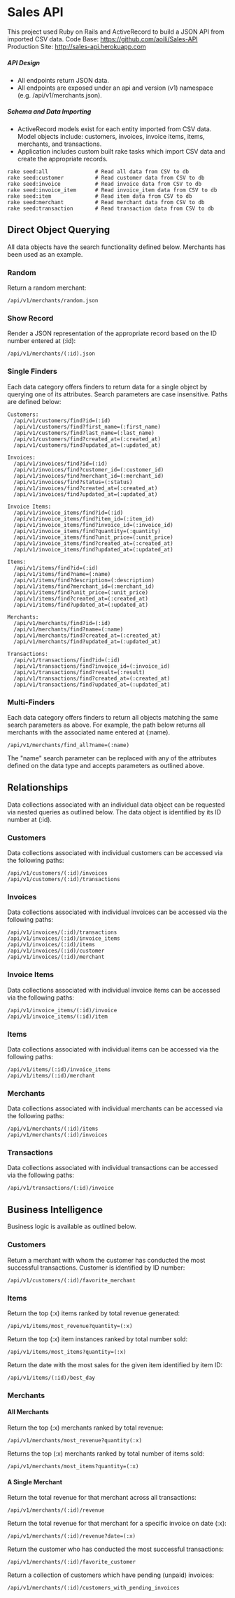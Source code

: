# Sales API
This project used Ruby on Rails and ActiveRecord to build a JSON API from imported CSV data.
Code Base: https://github.com/aoili/Sales-API
Production Site: http://sales-api.herokuapp.com

##### API Design

* All endpoints return JSON data.
* All endpoints are exposed under an api and version (v1) namespace (e.g. /api/v1/merchants.json).


##### Schema and Data Importing

* ActiveRecord models exist for each entity imported from CSV data. Model objects include: customers, invoices, invoice items, items, merchants, and transactions.
* Application includes custom built rake tasks which import CSV data and create the appropriate records.

```
rake seed:all               # Read all data from CSV to db
rake seed:customer          # Read customer data from CSV to db
rake seed:invoice           # Read invoice data from CSV to db
rake seed:invoice_item      # Read invoice_item data from CSV to db
rake seed:item              # Read item data from CSV to db
rake seed:merchant          # Read merchant data from CSV to db
rake seed:transaction       # Read transaction data from CSV to db
```


## Direct Object Querying

All data objects have the search functionality defined below.
Merchants has been used as an example.

### Random

Return a random merchant:

`/api/v1/merchants/random.json`

### Show Record

Render a JSON representation of the appropriate record based on the ID number entered at (:id):

`/api/v1/merchants/(:id).json`

### Single Finders

Each data category offers finders to return data for a single object by querying one of its attributes. Search parameters are case insensitive. Paths are defined below:

```
Customers:
  /api/v1/customers/find?id=(:id)
  /api/v1/customers/find?first_name=(:first_name)
  /api/v1/customers/find?last_name=(:last_name)
  /api/v1/customers/find?created_at=(:created_at)
  /api/v1/customers/find?updated_at=(:updated_at)

Invoices:
  /api/v1/invoices/find?id=(:id)
  /api/v1/invoices/find?customer_id=(:customer_id)
  /api/v1/invoices/find?merchant_id=(:merchant_id)
  /api/v1/invoices/find?status=(:status)
  /api/v1/invoices/find?created_at=(:created_at)
  /api/v1/invoices/find?updated_at=(:updated_at)

Invoice Items:
  /api/v1/invoice_items/find?id=(:id)
  /api/v1/invoice_items/find?item_id=(:item_id)
  /api/v1/invoice_items/find?invoice_id=(:invoice_id)
  /api/v1/invoice_items/find?quantity=(:quantity)
  /api/v1/invoice_items/find?unit_price=(:unit_price)
  /api/v1/invoice_items/find?created_at=(:created_at)
  /api/v1/invoice_items/find?updated_at=(:updated_at)

Items:
  /api/v1/items/find?id=(:id)
  /api/v1/items/find?name=(:name)
  /api/v1/items/find?description=(:description)
  /api/v1/items/find?merchant_id=(:merchant_id)
  /api/v1/items/find?unit_price=(:unit_price)
  /api/v1/items/find?created_at=(:created_at)
  /api/v1/items/find?updated_at=(:updated_at)

Merchants:
  /api/v1/merchants/find?id=(:id)
  /api/v1/merchants/find?name=(:name)
  /api/v1/merchants/find?created_at=(:created_at)
  /api/v1/merchants/find?updated_at=(:updated_at)

Transactions:
  /api/v1/transactions/find?id=(:id)
  /api/v1/transactions/find?invoice_id=(:invoice_id)
  /api/v1/transactions/find?result=(:result)
  /api/v1/transactions/find?created_at=(:created_at)
  /api/v1/transactions/find?updated_at=(:updated_at)
```

### Multi-Finders

Each data category offers finders to return all objects matching the same search parameters as above. For example, the path below returns all merchants with the associated name entered at (:name).

`/api/v1/merchants/find_all?name=(:name)`

 The "name" search parameter can be replaced with any of the attributes defined on the data type and accepts parameters as outlined above.


## Relationships

Data collections associated with an individual data object can be requested via nested queries as outlined below. The data object is identified by its ID number at (:id).

### Customers

Data collections associated with individual customers can be accessed via the following paths:

```
/api/v1/customers/(:id)/invoices
/api/v1/customers/(:id)/transactions
```

### Invoices

Data collections associated with individual invoices can be accessed via the following paths:

```
/api/v1/invoices/(:id)/transactions
/api/v1/invoices/(:id)/invoice_items
/api/v1/invoices/(:id)/items
/api/v1/invoices/(:id)/customer
/api/v1/invoices/(:id)/merchant
```

### Invoice Items

Data collections associated with individual invoice items can be accessed via the following paths:

```
/api/v1/invoice_items/(:id)/invoice
/api/v1/invoice_items/(:id)/item
```

### Items

Data collections associated with individual items can be accessed via the following paths:

```
/api/v1/items/(:id)/invoice_items
/api/v1/items/(:id)/merchant
```

### Merchants

Data collections associated with individual merchants can be accessed via the following paths:

```
/api/v1/merchants/(:id)/items
/api/v1/merchants/(:id)/invoices
```

### Transactions

Data collections associated with individual transactions can be accessed via the following paths:

```
/api/v1/transactions/(:id)/invoice
```


## Business Intelligence

Business logic is available as outlined below.

### Customers

 Return a merchant with whom the customer has conducted the most successful transactions. Customer is identified by ID number:

`/api/v1/customers/(:id)/favorite_merchant`

### Items

Return the top (:x) items ranked by total revenue generated:

`/api/v1/items/most_revenue?quantity=(:x)`

Return the top (:x) item instances ranked by total number sold:

`/api/v1/items/most_items?quantity=(:x)`

Return the date with the most sales for the given item identified by item ID:

`/api/v1/items/(:id)/best_day`


### Merchants

#### All Merchants

Return the top (:x) merchants ranked by total revenue:

`/api/v1/merchants/most_revenue?quantity(:x)`

Returns the top (:x) merchants ranked by total number of items sold:

`/api/v1/merchants/most_items?quantity=(:x)`

#### A Single Merchant

 Return the total revenue for that merchant across all transactions:

`/api/v1/merchants/(:id)/revenue`

 Return the total revenue for that merchant for a specific invoice on date (:x):

`/api/v1/merchants/(:id)/revenue?date=(:x)`

 Return the customer who has conducted the most successful transactions:

`/api/v1/merchants/(:id)/favorite_customer`

Return a collection of customers which have pending (unpaid) invoices:

`/api/v1/merchants/(:id)/customers_with_pending_invoices
`

